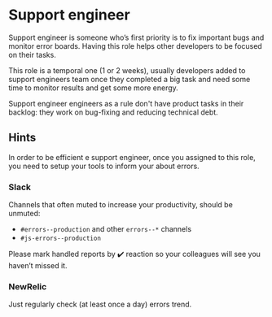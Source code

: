 # Support engineer

Support engineer is someone who’s first priority is to fix important bugs and monitor error boards.
Having this role helps other developers to be focused on their tasks.

This role is a temporal one (1 or 2 weeks), usually developers added to support engineers team once they completed a big task and need some
time to monitor results and get some more energy.

Support engineer engineers as a rule don't have product tasks in their backlog: they work on bug-fixing and reducing technical debt.

## Hints

In order to be efficient e support engineer, once you assigned to this role,
you need to setup your tools to inform your about errors.

### Slack

Channels that often muted to increase your productivity, should be unmuted:

-   `#errors--production` and other `errors--*` channels
-   `#js-errors--production`

Please mark handled reports by ✔️ reaction so your colleagues will see you haven’t missed it.

### NewRelic

Just regularly check (at least once a day) errors trend.
